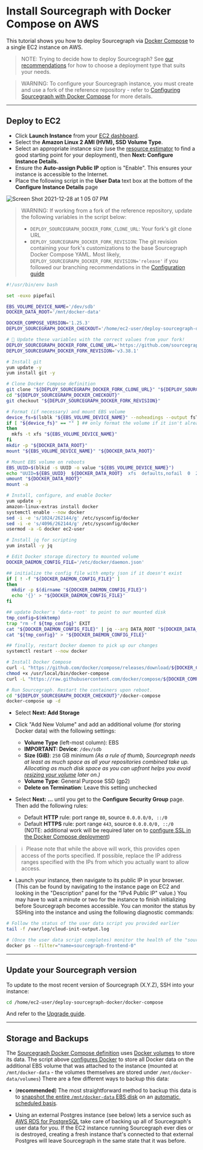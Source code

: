 # Install Sourcegraph with Docker Compose on AWS

This tutorial shows you how to deploy Sourcegraph via [Docker Compose](https://docs.docker.com/compose/) to a single EC2 instance on AWS.

> NOTE: Trying to decide how to deploy Sourcegraph? See [our recommendations](../index.md) for how to choose a deployment type that suits your needs.

> WARNING: To configure your Sourcegraph instance, you must create and use a fork of the reference repository - refer to [Configuring Sourcegraph with Docker Compose](./operations.md#configure) for more details.
---

## Deploy to EC2

* Click **Launch Instance** from your [EC2 dashboard](https://console.aws.amazon.com/ec2/v2/home).
* Select the **Amazon Linux 2 AMI (HVM), SSD Volume Type**.
* Select an appropriate instance size (use the [resource estimator](../resource_estimator.md) to find a good starting point for your deployment), then **Next: Configure Instance Details.**
* Ensure the **Auto-assign Public IP** option is "Enable". This ensures your instance is accessible to the Internet.
* Place the following script in the **User Data** text box at the bottom of the **Configure Instance Details** page

![Screen Shot 2021-12-28 at 1 05 07 PM](https://user-images.githubusercontent.com/13024338/147607360-5b76e122-479d-44aa-9e71-0b282cbc243a.png)

> WARNING: If working from a fork of the reference repository, update the following variables in the script below:
> 
> * `DEPLOY_SOURCEGRAPH_DOCKER_FORK_CLONE_URL`: Your fork's git clone URL
> * `DEPLOY_SOURCEGRAPH_DOCKER_FORK_REVISION`: The git revision containing your fork's customizations to the base Sourcegraph Docker Compose YAML. Most likely, `DEPLOY_SOURCEGRAPH_DOCKER_FORK_REVISION='release'` if you followed our branching recommendations in the [Configuration guide](./operations.md#configure)

```bash
#!/usr/bin/env bash

set -euxo pipefail

EBS_VOLUME_DEVICE_NAME='/dev/sdb'
DOCKER_DATA_ROOT='/mnt/docker-data'

DOCKER_COMPOSE_VERSION='1.25.3'
DEPLOY_SOURCEGRAPH_DOCKER_CHECKOUT='/home/ec2-user/deploy-sourcegraph-docker'

# 🚨 Update these variables with the correct values from your fork!
DEPLOY_SOURCEGRAPH_DOCKER_FORK_CLONE_URL='https://github.com/sourcegraph/deploy-sourcegraph-docker.git'
DEPLOY_SOURCEGRAPH_DOCKER_FORK_REVISION='v3.38.1'

# Install git
yum update -y
yum install git -y

# Clone Docker Compose definition
git clone "${DEPLOY_SOURCEGRAPH_DOCKER_FORK_CLONE_URL}" "${DEPLOY_SOURCEGRAPH_DOCKER_CHECKOUT}"
cd "${DEPLOY_SOURCEGRAPH_DOCKER_CHECKOUT}"
git checkout "${DEPLOY_SOURCEGRAPH_DOCKER_FORK_REVISION}"

# Format (if necessary) and mount EBS volume
device_fs=$(lsblk "${EBS_VOLUME_DEVICE_NAME}" --noheadings --output fsType)
if [ "${device_fs}" == "" ] ## only format the volume if it isn't already formatted
then
  mkfs -t xfs "${EBS_VOLUME_DEVICE_NAME}"
fi
mkdir -p "${DOCKER_DATA_ROOT}"
mount "${EBS_VOLUME_DEVICE_NAME}" "${DOCKER_DATA_ROOT}"

# Mount EBS volume on reboots
EBS_UUID=$(blkid -s UUID -o value "${EBS_VOLUME_DEVICE_NAME}")
echo "UUID=${EBS_UUID}  ${DOCKER_DATA_ROOT}  xfs  defaults,nofail  0  2" >> '/etc/fstab'
umount "${DOCKER_DATA_ROOT}"
mount -a

# Install, configure, and enable Docker
yum update -y
amazon-linux-extras install docker
systemctl enable --now docker
sed -i -e 's/1024/262144/g' /etc/sysconfig/docker
sed -i -e 's/4096/262144/g' /etc/sysconfig/docker
usermod -a -G docker ec2-user

# Install jq for scripting
yum install -y jq

# Edit Docker storage directory to mounted volume
DOCKER_DAEMON_CONFIG_FILE='/etc/docker/daemon.json'

## initialize the config file with empty json if it doesn't exist
if [ ! -f "${DOCKER_DAEMON_CONFIG_FILE}" ]
then
  mkdir -p $(dirname "${DOCKER_DAEMON_CONFIG_FILE}")
  echo '{}' > "${DOCKER_DAEMON_CONFIG_FILE}"
fi

## update Docker's 'data-root' to point to our mounted disk
tmp_config=$(mktemp)
trap "rm -f ${tmp_config}" EXIT
cat "${DOCKER_DAEMON_CONFIG_FILE}" | jq --arg DATA_ROOT "${DOCKER_DATA_ROOT}" '.["data-root"]=$DATA_ROOT' > "${tmp_config}"
cat "${tmp_config}" > "${DOCKER_DAEMON_CONFIG_FILE}"

## finally, restart Docker daemon to pick up our changes
systemctl restart --now docker

# Install Docker Compose
curl -L "https://github.com/docker/compose/releases/download/${DOCKER_COMPOSE_VERSION}/docker-compose-$(uname -s)-$(uname -m)" -o /usr/local/bin/docker-compose
chmod +x /usr/local/bin/docker-compose
curl -L "https://raw.githubusercontent.com/docker/compose/${DOCKER_COMPOSE_VERSION}/contrib/completion/bash/docker-compose" -o /etc/bash_completion.d/docker-compose

# Run Sourcegraph. Restart the containers upon reboot.
cd "${DEPLOY_SOURCEGRAPH_DOCKER_CHECKOUT}"/docker-compose
docker-compose up -d
```

* Select **Next: Add Storage**
* Click "Add New Volume" and add an additional volume (for storing Docker data) with the following settings:

  * **Volume Type** (left-most column): EBS
  * **IMPORTANT: Device**: `/dev/sdb`
  * **Size (GiB)**: `250` GB minimum *(As a rule of thumb, Sourcegraph needs at least as much space as all your repositories combined take up. Allocating as much disk space as you can upfront helps you avoid [resizing your volume](https://aws.amazon.com/premiumsupport/knowledge-center/expand-root-ebs-linux/) later on.)*
  * **Volume Type**: General Purpose SSD (gp2)
  * **Delete on Termination**: Leave this setting unchecked

* Select **Next: ...** until you get to the **Configure Security Group** page. Then add the following rules:
  * Default **HTTP** rule: port range `80`, source `0.0.0.0/0, ::/0`
  * Default **HTTPS** rule: port range `443`, source `0.0.0.0/0, ::/0`<br>(NOTE: additional work will be required later on to [configure SSL in the Docker Compose deployment](../../../admin/http_https_configuration.md#sourcegraph-via-docker-compose-caddy-2))

> ℹ️ Please note that while the above will work, this provides open access of the ports specified. If possible, replace the IP address ranges specified with the IPs from which you actually want to allow access.

* Launch your instance, then navigate to its public IP in your browser. (This can be found by navigating to the instance page on EC2 and looking in the "Description" panel for the "IPv4 Public IP" value.) You may have to wait a minute or two for the instance to finish initializing before Sourcegraph becomes accessible. You can monitor the status by SSHing into the instance and using the following diagnostic commands:

```bash
# Follow the status of the user data script you provided earlier
tail -f /var/log/cloud-init-output.log

# (Once the user data script completes) monitor the health of the "sourcegraph-frontend" container
docker ps --filter="name=sourcegraph-frontend-0"
```

---

## Update your Sourcegraph version

To update to the most recent version of Sourcegraph (X.Y.Z), SSH into your instance:

```bash
cd /home/ec2-user/deploy-sourcegraph-docker/docker-compose
```

And refer to the [Upgrade guide](./operations.md#upgrade).

---

## Storage and Backups

The [Sourcegraph Docker Compose definition](https://github.com/sourcegraph/deploy-sourcegraph-docker/blob/master/docker-compose/docker-compose.yaml) uses [Docker volumes](https://docs.docker.com/storage/volumes/) to store its data. The script above [configures Docker](https://docs.docker.com/engine/reference/commandline/dockerd/#daemon-configuration-file) to store all Docker data on the additional EBS volume that was attached to the instance (mounted at `/mnt/docker-data` - the volumes themselves are stored under `/mnt/docker-data/volumes`) There are a few different ways to backup this data:

* (**recommended**) The most straightforward method to backup this data is to [snapshot the entire `/mnt/docker-data` EBS disk](https://docs.aws.amazon.com/AWSEC2/latest/UserGuide/ebs-creating-snapshot.html) on an [automatic, scheduled basis](https://docs.aws.amazon.com/AWSEC2/latest/UserGuide/snapshot-lifecycle.html).

* Using an external Postgres instance (see below) lets a service such as [AWS RDS for PostgreSQL](https://aws.amazon.com/rds/) take care of backing up all of Sourcegraph's user data for you. If the EC2 instance running Sourcegraph ever dies or is destroyed, creating a fresh instance that's connected to that external Postgres will leave Sourcegraph in the same state that it was before.

